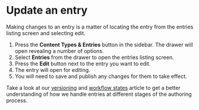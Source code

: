 # Update an entry
Making changes to an entry is a matter of locating the entry from the entries listing screen and selecting edit.

1. Press the **Content Types & Entries** button in the sidebar. The drawer will open revealing a number of options.
2. Select **Entries** from the drawer to open the entries listing screen.
3. Press the **Edit** button next to the entry you want to edit.
4. The entry will open for editing.
5. You will need to save and publish any changes for them to take effect.

Take a look at our [versioning](/entries/entry-versioning.md) and [workflow states](/entries/workflow-states.md) article to get a better understanding of how we handle entries at different stages of the authoring process.
